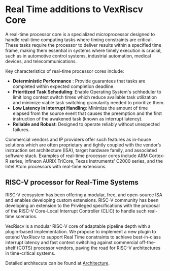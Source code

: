 Real Time additions to VexRiscv Core 
====================================

A real-time processor core is a specialized microprocessor designed to handle real-time computing tasks where timing constraints are critical. These tasks require the processor to deliver results within a specified time frame, making them essential in systems where timely execution is crucial, such as in automotive control systems, industrial automation, medical devices, and telecommunications.

Key characteristics of real-time processor cores include:

- **Deterministic Performance** : Provide guarantees that tasks are completed within expected completion deadline.
- **Prioritized Task Scheduling**: Enable Operating System's schheduler to limit long context switch times which reduce available task utilization and minimize viable task switching granularity needed to prioritize them.
- **Low Latency in Interrupt Handling**: Minimize the amount of time elapsed from the source event that causes the preemption and the first instruction of the awakened task (known as interrupt latency).
- **Reliable and Robust**: Designed to operate reliably without unexpected failures.

Commercial vendors and IP providers offer such features as in-house solutions which are often proprietary and tightly coupled with the vendor’s instruction set architecture (ISA), target hardware family, and associated software stack. Examples of real-time processor cores include ARM Cortex-R series, Infineon AURIX TriCore, Texas Instruments’ C2000 series, and the Intel Atom processors with real-time extensions.

## RISC-V processor for Real-Time Systems

RISC-V ecosystem has been offering a modular, free, and open-source ISA and enables developing custom extensions.
RISC-V community has been developing an extension to the Privileged specifications with the proposal of the RISC-V Core-Local Interrupt Controller
(CLIC) to handle such real-time scenarios.

VexRiscv is a modular RISC-V core of adaptable pipeline depth with a plugin-based implementation. 
We propose to implement a new plugin to extend VexRiscv to support Real Time constraints to achieve best-in-class interrupt latency and fast context switching against commercial off-the-shelf (COTS) processor vendors, paving the road for RISC-V architectures in time-critical systems. 

Detailed architecute can be found at [Architecture](Architecture).